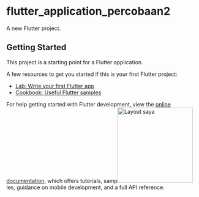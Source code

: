 # flutter_application_percobaan2

A new Flutter project.

## Getting Started

This project is a starting point for a Flutter application.

A few resources to get you started if this is your first Flutter project:

- [Lab: Write your first Flutter app](https://docs.flutter.dev/get-started/codelab)
- [Cookbook: Useful Flutter samples](https://docs.flutter.dev/cookbook)

For help getting started with Flutter development, view the
[online documentation](https://docs.flutter.dev/), which offers tutorials,
samp<img width="197" alt="Layout saya" src="https://github.com/user-attachments/assets/64e9c358-f146-4479-9101-f9b5422e5e60" />
les, guidance on mobile development, and a full API reference.
